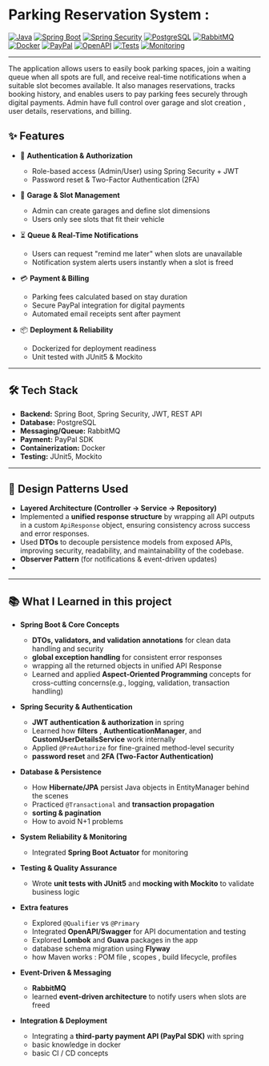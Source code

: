 # Parking Reservation System  :

[![Java](https://img.shields.io/badge/Java-21-orange?logo=openjdk)](https://www.oracle.com/java/technologies/javase/jdk21-archive-downloads.html)
[![Spring Boot](https://img.shields.io/badge/Spring%20Boot-3.5.4-brightgreen?logo=springboot)](https://spring.io/projects/spring-boot)
[![Spring Security](https://img.shields.io/badge/Security-Spring%20Security%20+%20JWT-red?logo=springsecurity)](https://spring.io/projects/spring-security)
[![PostgreSQL](https://img.shields.io/badge/PostgreSQL-14-blue?logo=postgresql)](https://www.postgresql.org/)
[![RabbitMQ](https://img.shields.io/badge/Messaging-RabbitMQ-FF6600?logo=rabbitmq)](https://www.rabbitmq.com/)
[![Docker](https://img.shields.io/badge/Container-Docker-2496ED?logo=docker)](https://www.docker.com/)
[![PayPal](https://img.shields.io/badge/Payments-PayPal-00457C?logo=paypal)](https://developer.paypal.com/)
[![OpenAPI](https://img.shields.io/badge/API-OpenAPI%20%2F%20Swagger-85EA2D?logo=swagger)](https://swagger.io/tools/open-source/openapi/)
[![Tests](https://img.shields.io/badge/Tests-JUnit5%20+%20Mockito-yellow?logo=jest)](https://junit.org/junit5/)
[![Monitoring](https://img.shields.io/badge/Monitoring-Spring%20Boot%20Actuator-lightgrey?logo=grafana)](https://docs.spring.io/spring-boot/docs/current/reference/html/actuator.html)

---


The application allows users to easily book parking spaces, join a waiting queue when all spots are full, and receive real-time notifications when a suitable slot becomes available. It also manages reservations, tracks booking history, and enables users to pay parking fees securely through digital payments. 
Admin have full control over garage and slot creation , user details, reservations, and billing.

## ✨ Features  

- 🔐 **Authentication & Authorization**  
  - Role-based access (Admin/User) using Spring Security + JWT  
  - Password reset & Two-Factor Authentication (2FA)  

- 🏢 **Garage & Slot Management**  
  - Admin can create garages and define slot dimensions  
  - Users only see slots that fit their vehicle  

- ⏳ **Queue & Real-Time Notifications**  
  - Users can request "remind me later" when slots are unavailable  
  - Notification system alerts users instantly when a slot is freed  

- 💳 **Payment & Billing**  
  - Parking fees calculated based on stay duration  
  - Secure PayPal integration for digital payments  
  - Automated email receipts sent after payment  

- 📦 **Deployment & Reliability**  
  - Dockerized for deployment readiness  
  - Unit tested with JUnit5 & Mockito  

---

## 🛠️ Tech Stack  

- **Backend:** Spring Boot, Spring Security, JWT, REST API  
- **Database:** PostgreSQL  
- **Messaging/Queue:** RabbitMQ  
- **Payment:** PayPal SDK  
- **Containerization:** Docker  
- **Testing:** JUnit5, Mockito  

---

## 🔹 Design Patterns Used  

- **Layered Architecture (Controller → Service → Repository)**
-  Implemented a **unified response structure** by wrapping all API outputs in a custom `ApiResponse` object, ensuring consistency across success and error responses.
- Used **DTOs** to decouple persistence models from exposed APIs, improving security, readability, and maintainability of the codebase.  
- **Observer Pattern** (for notifications & event-driven updates)
-
---

## 📚 What I Learned in this project

- **Spring Boot & Core Concepts**  
  - **DTOs, validators, and validation annotations** for clean data handling and security
  - **global exception handling** for consistent error responses  
  - wrapping all the returned objects in unified API Response 
  - Learned and applied **Aspect-Oriented Programming** concepts for cross-cutting concerns(e.g., logging, validation, transaction handling)

- **Spring Security & Authentication**  
  - **JWT authentication & authorization** in spring
  - Learned how  **filters** , **AuthenticationManager**, and **CustomUserDetailsService** work internally
  - Applied `@PreAuthorize` for fine-grained method-level security  
  - **password reset** and **2FA (Two-Factor Authentication)**  

- **Database & Persistence**  
  - How **Hibernate/JPA** persist Java objects in EntityManager behind the scenes   
  - Practiced `@Transactional` and **transaction propagation**   
  - **sorting & pagination**
  - How to avoid N+1 problems 

- **System Reliability & Monitoring**  
  - Integrated **Spring Boot Actuator** for monitoring  

- **Testing & Quality Assurance**  
  - Wrote **unit tests with JUnit5** and **mocking with Mockito** to validate business logic  

- **Extra features**  
  - Explored `@Qualifier` vs `@Primary` 
  - Integrated **OpenAPI/Swagger** for API documentation and testing
  - Explored **Lombok** and **Guava** packages in the app
  - database schema migration using **Flyway**
  - how Maven works : POM file , scopes , build lifecycle, profiles

- **Event-Driven & Messaging**  
  - **RabbitMQ**  
  - learned **event-driven architecture** to notify users when slots are freed  

- **Integration & Deployment**  
  - Integrating a **third-party payment API (PayPal SDK)** with spring  
  - basic knowledge in docker 
  - basic CI / CD concepts








